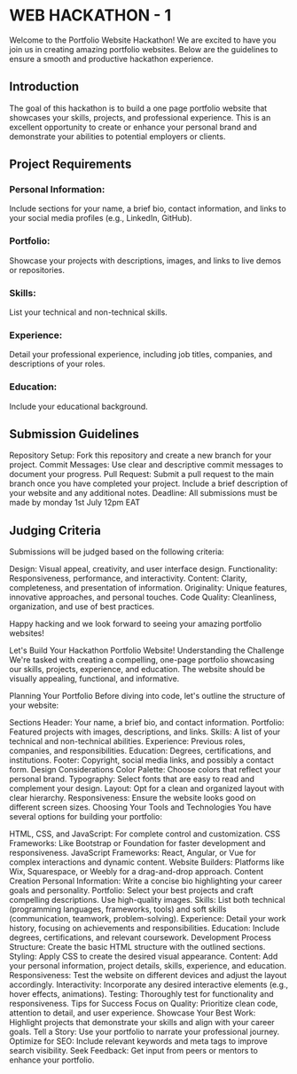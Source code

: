 # WEB HACKATHON - 1
Welcome to the Portfolio Website Hackathon! We are excited to have you join us in creating amazing portfolio websites. Below are the guidelines to ensure a smooth and productive hackathon experience.

## Introduction
The goal of this hackathon is to build a one page portfolio website that showcases your skills, projects, and professional experience. This is an excellent opportunity to create or enhance your personal brand and demonstrate your abilities to potential employers or clients.

## Project Requirements
### Personal Information: 
Include sections for your name, a brief bio, contact information, and links to your social media profiles (e.g., LinkedIn, GitHub).

### Portfolio: 
Showcase your projects with descriptions, images, and links to live demos or repositories.

### Skills: 
List your technical and non-technical skills.

### Experience: 
Detail your professional experience, including job titles, companies, and descriptions of your roles.

### Education: 
Include your educational background.

## Submission Guidelines
Repository Setup: Fork this repository and create a new branch for your project.
Commit Messages: Use clear and descriptive commit messages to document your progress.
Pull Request: Submit a pull request to the main branch once you have completed your project. Include a brief description of your website and any additional notes.
Deadline: All submissions must be made by monday 1st July 12pm EAT

## Judging Criteria
Submissions will be judged based on the following criteria:



Design: Visual appeal, creativity, and user interface design.
Functionality: Responsiveness, performance, and interactivity.
Content: Clarity, completeness, and presentation of information.
Originality: Unique features, innovative approaches, and personal touches.
Code Quality: Cleanliness, organization, and use of best practices.

Happy hacking and we look forward to seeing your amazing portfolio websites!










Let's Build Your Hackathon Portfolio Website!
Understanding the Challenge
We're tasked with creating a compelling, one-page portfolio showcasing our skills, projects, experience, and education. The website should be visually appealing, functional, and informative.

Planning Your Portfolio
Before diving into code, let's outline the structure of your website:

Sections
Header: Your name, a brief bio, and contact information.
Portfolio: Featured projects with images, descriptions, and links.
Skills: A list of your technical and non-technical abilities.
Experience: Previous roles, companies, and responsibilities.
Education: Degrees, certifications, and institutions.
Footer: Copyright, social media links, and possibly a contact form.
Design Considerations
Color Palette: Choose colors that reflect your personal brand.
Typography: Select fonts that are easy to read and complement your design.
Layout: Opt for a clean and organized layout with clear hierarchy.
Responsiveness: Ensure the website looks good on different screen sizes.
Choosing Your Tools and Technologies
You have several options for building your portfolio:

HTML, CSS, and JavaScript: For complete control and customization.
CSS Frameworks: Like Bootstrap or Foundation for faster development and responsiveness.
JavaScript Frameworks: React, Angular, or Vue for complex interactions and dynamic content.
Website Builders: Platforms like Wix, Squarespace, or Weebly for a drag-and-drop approach.
Content Creation
Personal Information: Write a concise bio highlighting your career goals and personality.
Portfolio: Select your best projects and craft compelling descriptions. Use high-quality images.
Skills: List both technical (programming languages, frameworks, tools) and soft skills (communication, teamwork, problem-solving).
Experience: Detail your work history, focusing on achievements and responsibilities.
Education: Include degrees, certifications, and relevant coursework.
Development Process
Structure: Create the basic HTML structure with the outlined sections.
Styling: Apply CSS to create the desired visual appearance.
Content: Add your personal information, project details, skills, experience, and education.
Responsiveness: Test the website on different devices and adjust the layout accordingly.
Interactivity: Incorporate any desired interactive elements (e.g., hover effects, animations).
Testing: Thoroughly test for functionality and responsiveness.
Tips for Success
Focus on Quality: Prioritize clean code, attention to detail, and user experience.
Showcase Your Best Work: Highlight projects that demonstrate your skills and align with your career goals.
Tell a Story: Use your portfolio to narrate your professional journey.
Optimize for SEO: Include relevant keywords and meta tags to improve search visibility.
Seek Feedback: Get input from peers or mentors to enhance your portfolio.

